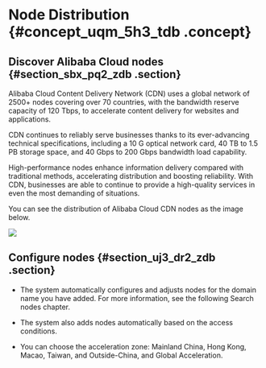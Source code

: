 # Node Distribution {#concept_uqm_5h3_tdb .concept}

## Discover Alibaba Cloud nodes {#section_sbx_pq2_zdb .section}

Alibaba Cloud Content Delivery Network \(CDN\) uses a global network of 2500+ nodes covering over 70 countries, with the bandwidth reserve capacity of 120 Tbps, to accelerate content delivery for websites and applications.

CDN continues to reliably serve businesses thanks to its ever-advancing technical specifications, including a 10 G optical network card, 40 TB to 1.5 PB storage space, and 40 Gbps to 200 Gbps bandwidth load capability.

High-performance nodes enhance information delivery compared with traditional methods, accelerating distribution and boosting reliability. With CDN, businesses are able to continue to provide a high-quality services in even the most demanding of situations.

You can see the distribution of Alibaba Cloud CDN nodes as the image below.

![](http://static-aliyun-doc.oss-cn-hangzhou.aliyuncs.com/assets/img/5099/155357228132402_en-US.png)

## Configure nodes {#section_uj3_dr2_zdb .section}

-   The system automatically configures and adjusts nodes for the domain name you have added. For more information, see the following Search nodes chapter.

-   The system also adds nodes automatically based on the access conditions.

-   You can choose the acceleration zone: Mainland China, Hong Kong, Macao, Taiwan, and Outside-China, and Global Acceleration.



